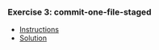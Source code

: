 ### Exercise 3: commit-one-file-staged

- [Instructions](https://github.com/saimanasak/git-and-github/blob/main/practice/git_exercises/ex3_commit-one-file-staged/question.md)
- [Solution](https://github.com/saimanasak/git-and-github/blob/main/practice/git_exercises/ex3_commit-one-file-staged/solution.md)